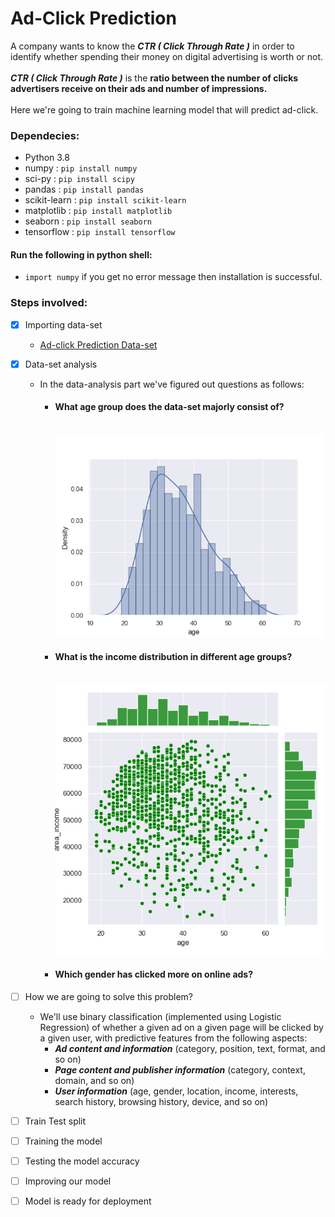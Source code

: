 # Ad-Click Prediction
A company wants to know the ***CTR ( Click Through Rate )*** in order to identify whether spending their money on digital advertising is worth or not.
<br><br>***CTR ( Click Through Rate )*** is the **ratio between the number of clicks advertisers receive on their ads and number of impressions.**
<br><br>Here we're going to train machine learning model that will predict ad-click.

### Dependecies:
- Python 3.8
- numpy : ```pip install numpy```
- sci-py : ```pip install scipy```
- pandas : ```pip install pandas```
- scikit-learn : ```pip install scikit-learn```
- matplotlib : ```pip install matplotlib```
- seaborn : ```pip install seaborn```
- tensorflow : ```pip install tensorflow```

#### Run the following in python shell:
- ```import numpy``` if you get no error message then installation is successful.


### Steps involved:
- [x] Importing data-set
    * [Ad-click Prediction Data-set](https://www.kaggle.com/c/avazu-ctr-prediction/data?select=test.gz)
   
- [x] Data-set analysis
    * In the data-analysis part we've figured out questions as follows:
        * #### What age group does the data-set majorly consist of?
            <br><img width="449" alt="figure_1.png" src="https://raw.githubusercontent.com/aksh-51n9h/logit_ad_click/main/images/dataset_visualization/Figure_1.png"><br>
        * #### What is the income distribution in different age groups?
            <br><img width="449" alt="figure_2.png" src="https://raw.githubusercontent.com/aksh-51n9h/logit_ad_click/main/images/dataset_visualization/Figure_2.png"><br>
        * #### Which gender has clicked more on online ads?
 
- [ ] How we are going to solve this problem?
    * We'll use binary classification (implemented using Logistic Regression) of whether a given ad on a given page will be clicked by a given user, with predictive features from the following aspects: 
        * ***Ad content and information*** (category, position, text, format, and so on) 
        * ***Page content and publisher information*** (category, context, domain, and so on) 
        * ***User information*** (age, gender, location, income, interests, search history, browsing history, device, and so on)
    
- [ ] Train Test split
- [ ] Training the model
- [ ] Testing the model accuracy
- [ ] Improving our model
- [ ] Model is ready for deployment
